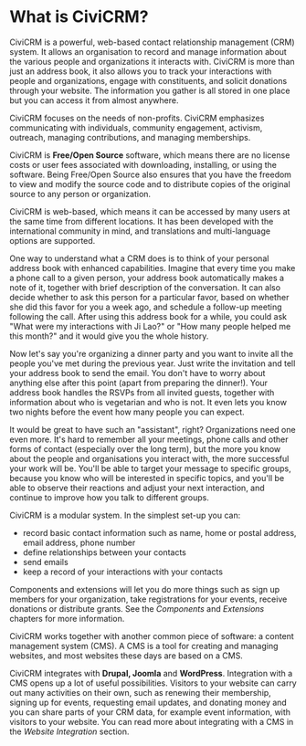 What is CiviCRM?
================

CiviCRM is a powerful, web-based contact relationship management (CRM)
system. It allows an organisation to record and manage information about
the various people and organizations it interacts with. CiviCRM is more
than just an address book, it also allows you to track your interactions
with people and organizations, engage with constituents, and solicit
donations through your website. The information you gather is all stored
in one place but you can access it from almost anywhere.

CiviCRM focuses on the needs of non-profits. CiviCRM emphasizes
communicating with individuals, community engagement, activism,
outreach, managing contributions, and managing memberships.

CiviCRM is **Free/Open Source** software, which means there are no
license costs or user fees associated with downloading, installing, or
using the software. Being Free/Open Source also ensures that you have
the freedom to view and modify the source code and to distribute copies
of the original source to any person or organization. 

CiviCRM is web-based, which means it can be accessed by many users at
the same time from different locations. It has been developed with the
international community in mind, and translations and multi-language
options are supported.

One way to understand what a CRM does is to think of your personal
address book with enhanced capabilities. Imagine that every time you
make a phone call to a given person, your address book automatically
makes a note of it, together with brief description of the conversation.
It can also decide whether to ask this person for a particular favor,
based on whether she did this favor for you a week ago, and schedule a
follow-up meeting following the call. After using this address book for
a while, you could ask "What were my interactions with Ji Lao?" or "How
many people helped me this month?" and it would give you the whole
history.

Now let's say you're organizing a dinner party and you want to invite
all the people you've met during the previous year. Just write the
invitation and tell your address book to send the email. You don't have
to worry about anything else after this point (apart from preparing the
dinner!). Your address book handles the RSVPs from all invited guests,
together with information about who is vegetarian and who is not. It
even lets you know two nights before the event how many people you can
expect.

It would be great to have such an "assistant", right? Organizations need
one even more. It's hard to remember all your meetings, phone calls
and other forms of contact (especially over the long term), but the more
you know about the people and organisations you interact with, the more
successful your work will be. You'll be able to target your message to
specific groups, because you know who will be interested in specific
topics, and you'll be able to observe their reactions and adjust your
next interaction, and continue to improve how you talk to different
groups.

CiviCRM is a modular system. In the simplest set-up you can:

-   record basic contact information such as name, home or postal
    address, email address, phone number
-   define relationships between your contacts 
-   send emails
-   keep a record of your interactions with your contacts

Components and extensions will let you do more things such as sign up
members for your organization, take registrations for your events,
receive donations or distribute grants. See the *Components* and
*Extensions* chapters for more information. 

CiviCRM works together with another common piece of software: a content
management system (CMS). A CMS is a tool for creating and managing
websites, and most websites these days are based on a CMS.

CiviCRM integrates with **Drupal, Joomla** and **WordPress**. Integration
with a CMS opens up a lot of useful possibilities.  Visitors to your
website can carry out many activities on their own, such as renewing
their membership, signing up for events, requesting email updates, and
donating money and you can share parts of your CRM data, for example
event information, with visitors to your website. You can read more
about integrating with a CMS in the *Website Integration* section.